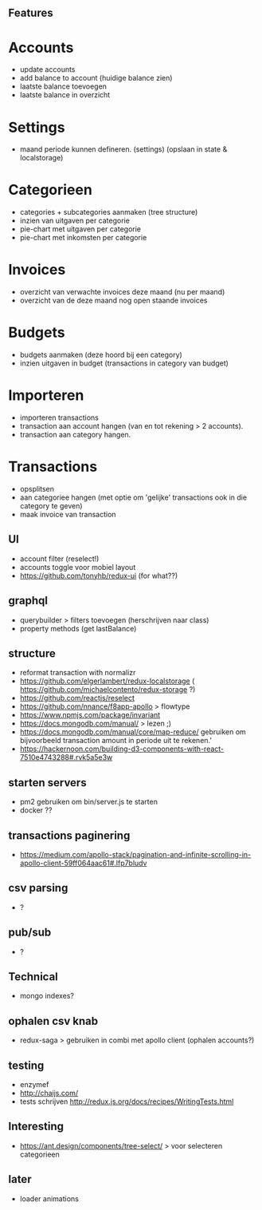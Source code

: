 
## Features
Accounts
========
 - update accounts
 - add balance to account (huidige balance zien)
 - laatste balance toevoegen
 - laatste balance in overzicht
 
Settings
========
 - maand periode kunnen defineren. (settings) (opslaan in state & localstorage)
 
Categorieen
===========
  - categories + subcategories aanmaken (tree structure)
  - inzien van uitgaven per categorie
  - pie-chart met uitgaven per categorie
  - pie-chart met inkomsten per categorie
  
Invoices
========
 - overzicht van verwachte invoices deze maand (nu per maand)
 - overzicht van de deze maand nog open staande invoices
 
Budgets
=======
  - budgets aanmaken (deze hoord bij een category)
  - inzien uitgaven in budget (transactions in category van budget)

Importeren
==========
 - importeren transactions
 - transaction aan account hangen (van en tot rekening > 2 accounts).
 - transaction aan category hangen.

Transactions
============
 - opsplitsen
 - aan categoriee hangen (met optie om 'gelijke' transactions ook in die category te geven)
 - maak invoice van transaction

## UI
 - account filter (reselect!)
 - accounts toggle voor mobiel layout
 - https://github.com/tonyhb/redux-ui (for what??)

## graphql
 - querybuilder > filters toevoegen (herschrijven naar class)
 - property methods (get lastBalance)
 
## structure 
 - reformat transaction with normalizr
 - https://github.com/elgerlambert/redux-localstorage ( https://github.com/michaelcontento/redux-storage ?)
 - https://github.com/reactjs/reselect
 - https://github.com/nnance/f8app-apollo > flowtype
 - https://www.npmjs.com/package/invariant
 - https://docs.mongodb.com/manual/ > lezen ;)
 - https://docs.mongodb.com/manual/core/map-reduce/ gebruiken om bijvoorbeeld transaction amount in periode uit te rekenen.'
 - https://hackernoon.com/building-d3-components-with-react-7510e4743288#.rvk5a5e3w

## starten servers
 - pm2 gebruiken om bin/server.js te starten
 - docker ??
 
## transactions paginering
 - https://medium.com/apollo-stack/pagination-and-infinite-scrolling-in-apollo-client-59ff064aac61#.lfp7bludv
 
## csv parsing 
 - ?
 
## pub/sub
 - ?
 
 
## Technical
 - mongo indexes?
 
## ophalen csv knab
 - redux-saga > gebruiken in combi met apollo client (ophalen accounts?)
 
## testing
 - enzymef
 - http://chaijs.com/
 - tests schrijven http://redux.js.org/docs/recipes/WritingTests.html
 
## Interesting
 - https://ant.design/components/tree-select/ > voor selecteren categorieen
 
## later 
 - loader animations